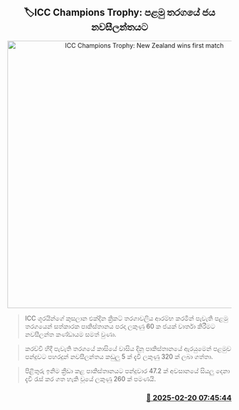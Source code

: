 <p align='center'><b><h2 align='center' title='ICC Champions Trophy: New Zealand wins first match'>🏷ICC Champions Trophy: පළමු තරගයේ ජය නවසීලන්තයට</h2></b></p>
<p align='center'><img src='https://helakuru.sgp1.cdn.digitaloceanspaces.com/esana/images/lib/icc-champions-trophy.jpg' width='600' alt='ICC Champions Trophy: New Zealand wins first match'></p>

> ICC ශූරයින්ගේ කුසලාන එක්දින ක්‍රිකට් තරගාවලිය ආරම්භ කරමින් පැවැති පළමු තරගයෙන් සත්කාරක පාකිස්තානය පරදා ලකුණු 60 ක ජයක් වාර්තා කිරීමට නවසීලන්ත කණ්ඩායම සමත් වුණා.

> කරච්චි හිදී පැවැති තරගයේ කාසියේ වාසිය දිනූ පාකිස්තානයේ ඇරයුමෙන් පළමුව පන්දුවට පහරදුන් නවසීලන්තය කඩුලු 5 ක් දැවී ලකුණු 320 ක් ලබා ගත්තා.

> පිළිතුරු ඉනිම ක්‍රීඩා කළ පාකිස්තානයට පන්දුවාර 47.2 ක් අවසානයේ සියලු දෙනා දැවී රැස් කර ගත හැකි වූයේ ලකුණු 260 ක් පමණයි.



<h3 align='right'><a href='https://www.helakuru.lk/esana/p/107647/'>📅 2025-02-20 07:45:44</a></h3>
